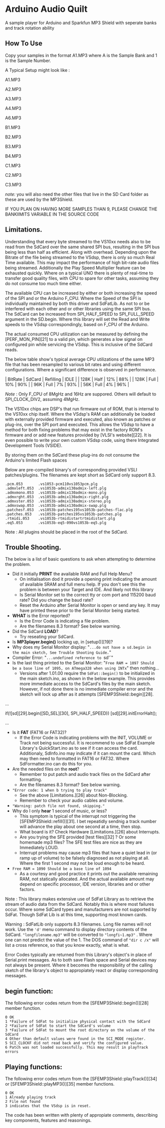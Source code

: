 # Arduino Audio Quilt
A sample player for Arduino and Sparkfun MP3 Shield with seperate banks and track rotation ability

## How To Use

Copy your samples in the format A1.MP3 where A is the Sample Bank and 1 is the Sample Number.

A Typical Setup might look like :

A1.MP3

A2.MP3

A3.MP3

A4.MP3

A6.MP3

B1.MP3

B2.MP3

B3.MP3

B4.MP3

C1.MP3

C2.MP3

C3.MP3


_note:_ you will also need the other files that live in the SD Card folder as these are used by the MP3Shield.

IF YOU PLAN ON HAVING MORE SAMPLES THAN 9, PLEASE CHANGE THE BANKlIMITS VARIABLE IN THE SOURCE CODE



##  Limitations.

Understanding that every byte streamed to the VS10xx needs also to be read from the SdCard over the same shared SPI bus, resulting in the SPI bus being less than half as efficient. Along with overhead. Depending upon the Bitrate of the file being streamed to the VSdsp, there is only so much Real Time available. This may impact the performance of high bit-rate audio files being streamed. Additionally the Play Speed Multiplier feature can be exhausted quickly. Where on a typical UNO there is plenty of real-time to transfer good quality files, with CPU to spare for other tasks, assuming they do not consume too much time either.

The available CPU can be increased by either or both increasing the speed of the SPI and or the Arduino F_CPU. Where the Speed of the SPI is individually maintained by both this driver and SdFatLib. As not to or be interfered with each other and or other libraries using the same SPI bus. The SdCard can be increased from SPI_HALF_SPEED to SPI_FULL_SPEED argument in the SD.begin. Where this library will set the Read and Write speeds to the VSdsp correspondingly, based on F_CPU of the Arduino.

The actual consumed CPU utilization can be measured by defining the [PERF_MON_PIN][21] to a valid pin, which generates a low signal on configured pin while servicing the VSdsp. This is inclusive of the SdCard reads.

The below table show's typical average CPU utilizations of the same MP3 file that has been resampled to various bit rates and using different configurations. Where a significant difference is observed in performance.

| BitRate   | SdCard    | Refilling | IDLE |
| 128K      | Half      | 12%       | 88%  |
| 128K      | Full      | 10%       | 90%  |
| 96K       | Full      | 7%        | 93%  |
| 56K       | Full      | 4%        | 96%  |

_Note_
: Only F_CPU of 8MgHz and 16Hz are suppored. Others will default to SPI_CLOCK_DIV2, assuming 4MgHz.

The VS10xx chips are DSP's that run firmware out of ROM, that is internal to the VS10xx chip itself. Where the VSdsp's RAM can additionally be loaded with externally provided firmware and executed, also known as patches or plug-ins, over the SPI port and executed. This allows the VSdsp to have a method for both fixing problems that may exist in the factory ROM's firmware and or add new features provided by [VLSI's website][22]. It is even possible to write your own custom VSdsp code, using there Integrated Development Tools (VSIDE).

By storing them on the SdCard these plug-ins do not consume the Arduino's limited Flash spaces

Below are pre-compiled binary's of corresponding provided VSLI patches/plugins. The filenames are kept short as SdCard only support 8.3.

    .pcm.053       .vs1053-pcm110vs1053pcm.plg
    .admxleft.053  .vs1053b-admix130admix-left.plg
    .admxmono.053  .vs1053b-admix130admix-mono.plg
    .admxrght.053  .vs1053b-admix130admix-right.plg
    .admxster.053  .vs1053b-admix130admix-stereo.plg
    .admxswap.053  .vs1053b-admix130admix-swap.plg
    .patchesf.053  .vs1053b-patches195vs1053b-patches-flac.plg
    .patches.053   .vs1053b-patches195vs1053b-patches.plg
    .rtmidi.053    .vs1053b-rtmidistartrtmidistart.plg
    .eq5.053       .vs1053b-eq5-090vs1053b-eq5.plg

Note
: All plugins should be placed in the root of the SdCard.


## Trouble Shooting.

The below is a list of basic questions to ask when attempting to determine the problem.

* Did it initially **PRINT** the available RAM and Full Help Menu?
    * On initialisation dod it provide a opening print indicating the amount of available SRAM and full menu help. If you don't see this the problem is between your Target and IDE. And likely not this library
    * Is Serial Monitor set to the correct tty or com port and 115200 baud rate? Did you change the baud rate?
    * Reset the Arduino after Serial Monitor is open or send any key. It may have printed these prior to the Serial Monitor being started.
* **WHAT** is the Error reported?
    * Is the Error Code is indicating a file problem.
    * Are the filenames 8.3 format? See below warning.
* Did the SdCard **LOAD**?
    * Try reseating your SdCard.
* Is **MP3player.begin()** locking up, in [setup()][19]?
* Why does my Serial Monitor display: "`...do not have a sd.begin in the main sketch, See Trouble Shooting Guide.`"
* Compiler Error: "`...undefined reference to `sd'`"
* Is the last thing printed to the Serial Monitor: "`Free RAM = 1097 Should be a base line of 1095, on ATmega328 when using INTx`" then nothing...
    * Versions after 1.01.00 require the `SdFat::begin()` to be initialized in the main sketch.ino, as shown in the below example. This provides more immediate access to the SdCard's files by the main sketch. However, if not done there is no immediate compiler error and the sketch will lock up after as it attempts [SFEMP3Shield::begin][28].

...

if(![sd][29].begin([SD_SEL][30], SPI_HALF_SPEED)) [sd][29].initErrorHalt();

...

* Is it **FAT** (FAT16 or FAT32)?
    * If the Error Code is indicating problems with the INIT, VOLUME or Track not being successful. It is recommend to use SdFat Example Library's QuickStart.ino as to see if it can access the card. Additionaly, SdInfo.ino may indicate if it can mount the card. Which may then need to formatted in FAT16 or FAT32. Where SdFormatter.ino can do this for you.
* Are the needed files on the **root**?
    * Remember to put patch and audio track files on the SdCard after formatting.
    * Are the filenames 8.3 format? See below warning.
* `"Error code: 1 when b trying to play track"`
    * See the above [Limitations.][26] about Non-Blocking.
    * Remember to check your audio cables and volume.
* `"Warning: patch file not found, skipping."`
* Why do I only **hear** 1 second of music, or less?
    * This symptom is typical of the interrupt not triggering the [SFEMP3Shield::refill()][31]. I bet repeatidly sendnig a track number will advance the play about one second at a time, then stop.
    * What board is it? Check Hardware [Limitations.][26] about Interrupts.
    * Are you trying the SFE provided [test files][32] ? Or some homemade mp3 files? The SFE test files are nice as they are Immediately LOUD.
    * Interrupt problems may cause mp3 files that have a quiet lead in (or ramp up of volume) to be falsely diagnosed as not playing at all. Where the first 1 second may not be loud enough to be heard.
* `Free RAM = 1090 Should be a base line of 1094`
    * As a courtesy and good practice it prints out the available remaining RAM, not statically allocated. And the actual available amount may depend on specific processor, IDE version, libraries and or other factors. 

Note
: This library makes extensive use of SdFat Library as to retrieve the stream of audio data from the SdCard. Notably this is where most failures occur. Where some SdCard types and manufacturers are not supported by SdFat. Though SdFat Lib is at this time, supporting most known cards.

Warning
: SdFatLib only supports 8.3 filenames. Long file names will not work. Use the `'d'` menu command to display directory contents of the SdCard. `"longfilename.mp3"` will be converted to `"longfi~1.mp3"` . Where one can not predict the value of the 1. The DOS command of `"dir c /x"` will list a cross reference, so that you know exactly, what is what.

Error Codes typically are returned from this Library's object's in place of Serial.print messages. As to both save Flash space and Serial devices may not always be present. Where it becomes the responsibility of the calling sketch of the library's object to appropiately react or display corresponding messages.

##  begin function:

The following error codes return from the [SFEMP3Shield::begin()][28] member function.

    0 OK
    1 *Failure of SdFat to initialize physical contact with the SdCard
    2 *Failure of SdFat to start the SdCard's volume
    3 *Failure of SdFat to mount the root directory on the volume of the SdCard
    4 Other than default values were found in the SCI_MODE register.
    5 SCI_CLOCKF did not read back and verify the configured value.
    6 Patch was not loaded successfully. This may result in playTrack errors


##  Playing functions:

The following error codes return from the [SFEMP3Shield::playTrack()][34] or [SFEMP3Shield::playMP3()][35] member functions.

    0 OK
    1 Already playing track
    2 File not found
    3 indicates that the VSdsp is in reset.

The code has been written with plenty of appropiate comments, describing key components, features and reasonings.